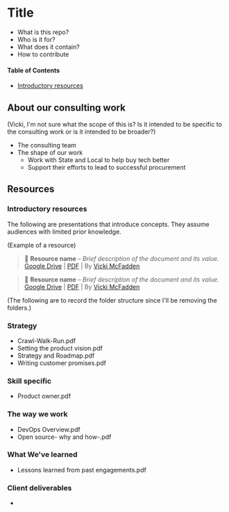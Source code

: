 # Title

- What is this repo?
- Who is it for?
- What does it contain?
- How to contribute

#### Table of Contents
- [Introductory resources](#introductory-resources)

## About our consulting work

(Vicki, I'm not sure what the scope of this is? Is it intended to be specific to the consulting work or is it intended to be broader?)

- The consulting team
- The shape of our work
   - Work with State and Local to help buy tech better
   - Support their efforts to lead to successful procurement

## Resources

### Introductory resources

The following are presentations that introduce concepts. They assume audiences with limited prior knowledge.

(Example of a resource)

> :blue_book: **Resource name** – _Brief description of the document and its value._     
[Google Drive](http:www.example.com) | [PDF](http:www.example.com) | By [Vicki McFadden](https://github.com/vickimcfadden)

> :blue_book: **Resource name** – _Brief description of the document and its value._     
[Google Drive](http:www.example.com) | [PDF](http:www.example.com) | By [Vicki McFadden](https://github.com/vickimcfadden)

(The following are to record the folder structure since I'll be removing the folders.) 

### Strategy

- Crawl-Walk-Run.pdf
- Setting the product vision.pdf
- Strategy and Roadmap.pdf
- Writing customer promises.pdf

### Skill specific

- Product owner.pdf

### The way we work
- DevOps Overview.pdf
- Open source- why and how-.pdf

### What We've learned

- Lessons learned from past engagements.pdf

### Client deliverables

- 

